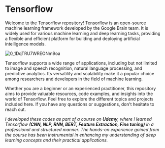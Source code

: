 <h1>Tensorflow</h1>

<p>Welcome to the Tensorflow repository! Tensorflow is an open-source machine learning framework developed by the Google Brain team. It is widely used for various machine learning and deep learning tasks, providing a flexible and efficient platform for building and deploying artificial intelligence models.</p>

![0_1DqTRU7WREONm9oa](https://github.com/MaithreyiA/Tensorflow/assets/145844778/72f303f2-3d5a-4a85-90ca-5fbef4af72fb)

<p>Tensorflow supports a wide range of applications, including but not limited to image and speech recognition, natural language processing, and predictive analytics. Its versatility and scalability make it a popular choice among researchers and developers in the field of machine learning.</p>

<p>Whether you are a beginner or an experienced practitioner, this repository aims to provide valuable resources, code examples, and insights into the world of Tensorflow. Feel free to explore the different topics and projects included here. If you have any questions or suggestions, don't hesitate to reach out.</p>

<p><em>I developed these codes as part of a course on <strong>Udemy</strong>, where I learned Tensorflow <strong>(CNN, NLP, RNN, BERT, Feature Extraction, Fine tuning)</strong> in a professional and structured manner. The hands-on experience gained from the course has been instrumental in enhancing my understanding of deep learning concepts and their practical applications.</em></p>

